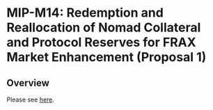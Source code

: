 # MIP-M14: Redemption and Reallocation of Nomad Collateral and Protocol Reserves for FRAX Market Enhancement (Proposal 1)

## Overview

Please see [here](https://forum.moonwell.fi/t/request-for-proposal-rfp-redemption-and-reallocation-of-nomad-collateral-and-protocol-reserves-for-frax-market-enhancement/746/3).
